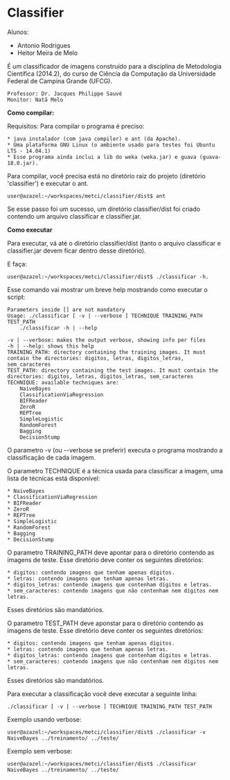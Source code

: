 Classifier
====================

Alunos:

* Antonio Rodrigues
* Heitor Meira de Melo

É um classificador de imagens construído para a disciplina de Metodologia Científica (2014.2), do curso de Ciência da Computação da Universidade Federal de Campina Grande (UFCG).

	Professor: Dr. Jacques Philippe Sauvé
	Monitor: Natã Melo

**Como compilar:**

Requisitos:
Para compilar o programa é preciso:

	* java instalador (com java compiler) e ant (da Apache).
	* Uma plataforma GNU Linux (o ambiente usado para testes foi Ubuntu LTS - 14.04.1)
	* Esse programa ainda inclui a lib do weka (weka.jar) e guava (guava-18.0.jar).

Para compilar, você precisa está no diretório raiz do projeto (diretório 'classifier') e executar o ant.

```
user@azazel:~/workspaces/metci/classifier/dist$ ant
```

Se esse passo foi um sucesso, um diretório classifier/dist foi criado contendo um arquivo classificar e classifier.jar.


**Como executar**

Para executar, vá até o diretório classifier/dist (tanto o arquivo classificar e classifier.jar devem ficar dentro desse diretório).

E faça:
```
user@azazel:~/workspaces/metci/classifier/dist$ ./classificar -h.
```

Esse comando vai mostrar um breve help mostrando como executar o script:
```
Parameters inside [] are not mandatory
Usage: ./classificar [ -v | --verbose ] TECHNIQUE TRAINING_PATH TEST_PATH
	./classificar -h | --help

-v | --verbose: makes the output verbose, showing info per files
-h | --help: shows this help
TRAINING_PATH: directory containing the training images. It must contain the directories: digitos, letras, digitos_letras, sem_caracteres
TEST_PATH: directory containing the test images. It must contain the directories: digitos, letras, digitos_letras, sem_caracteres
TECHNIQUE: available techniques are:
	NaiveBayes
	ClassificationViaRegression
	BIFReader
	ZeroR
	REPTree
	SimpleLogistic
	RandomForest
	Bagging
	DecisionStump
```

O parametro -v (ou --verbose se preferir) executa o programa mostrando a classificação de cada imagem.

O parametro TECHNIQUE é a técnica usada para classificar a imagem, uma lista de técnicas está disponível:

	* NaiveBayes
	* ClassificationViaRegression
	* BIFReader
	* ZeroR
	* REPTree
	* SimpleLogistic
	* RandomForest
	* Bagging
	* DecisionStump

O parametro TRAINING_PATH deve apontar para o diretório contendo as imagens de teste. Esse diretório deve conter os seguintes diretórios:

	* digitos: contendo imagens que tenham apenas dígitos.
	* letras: contendo imagens que tenham apenas letras.
	* digitos_letras: contendo imagens que contenham dígitos e letras.
	* sem_caracteres: contendo imagens que não contenham nem dígitos nem letras.

Esses diretórios são mandatórios.

O parametro TEST_PATH deve aponstar para o diretório contendo as imagens de teste. Esse diretório deve conter os seguintes diretórios:

	* digitos: contendo imagens que tenham apenas dígitos.
	* letras: contendo imagens que tenham apenas letras.
	* digitos_letras: contendo imagens que contenham dígitos e letras.
	* sem_caracteres: contendo imagens que não contenham nem dígitos nem letras.

Esses diretórios são mandatórios.

Para executar a classificação você deve executar a seguinte linha:
```
./classificar [ -v | --verbose ] TECHNIQUE TRAINING_PATH TEST_PATH
```

Exemplo usando verbose:
```
user@azazel:~/workspaces/metci/classifier/dist$ ./classificar -v NaiveBayes ../treinamento/ ../teste/
```

Exemplo sem verbose:
```
user@azazel:~/workspaces/metci/classifier/dist$ ./classificar NaiveBayes ../treinamento/ ../teste/
```
